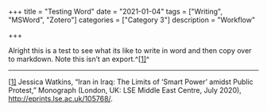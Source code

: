 +++
title = "Testing Word"
date = "2021-01-04"
tags = ["Writing", "MSWord", "Zotero"]
categories = ["Category 3"]
description = "Workflow"

+++

Alright this is a test to see what its like to write in word and then copy over to markdown. Note this isn’t an export.^[[1\]](#_ftn1)^ 



------

[[1\]](#_ftnref1) Jessica Watkins, “Iran in Iraq: The Limits of ‘Smart Power’ amidst Public Protest,” Monograph (London, UK: LSE Middle East Centre, July 2020), http://eprints.lse.ac.uk/105768/.